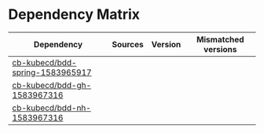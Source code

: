 # Dependency Matrix

Dependency | Sources | Version | Mismatched versions
---------- | ------- | ------- | -------------------
[cb-kubecd/bdd-spring-1583965917](https://github.com/cb-kubecd/bdd-spring-1583965917.git) |  | []() | 
[cb-kubecd/bdd-gh-1583967316](https://github.com/cb-kubecd/bdd-gh-1583967316.git) |  | []() | 
[cb-kubecd/bdd-nh-1583967316](https://github.com/cb-kubecd/bdd-nh-1583967316.git) |  | []() | 
